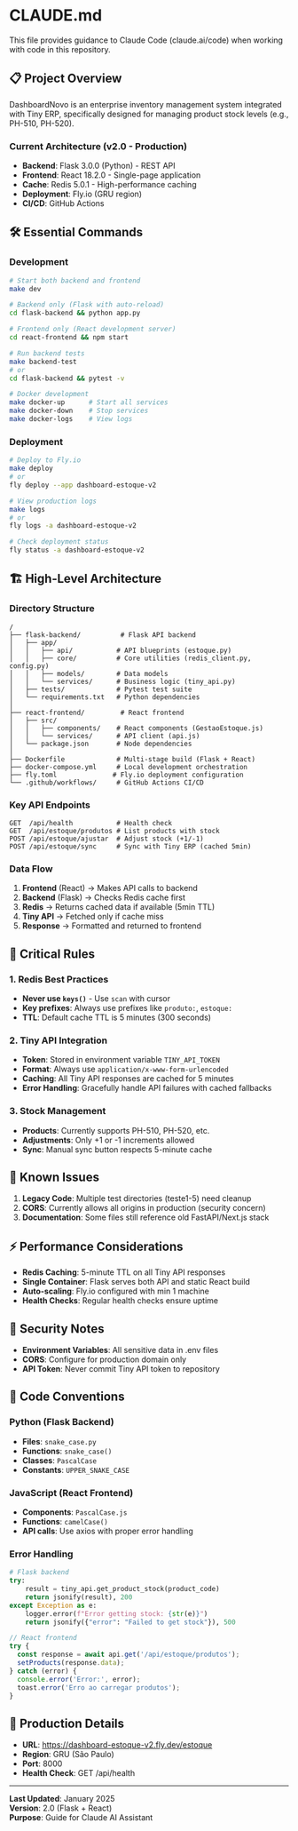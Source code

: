 # CLAUDE.md

This file provides guidance to Claude Code (claude.ai/code) when working with code in this repository.

## 📋 Project Overview

DashboardNovo is an enterprise inventory management system integrated with Tiny ERP, specifically designed for managing product stock levels (e.g., PH-510, PH-520).

### Current Architecture (v2.0 - Production)
- **Backend**: Flask 3.0.0 (Python) - REST API
- **Frontend**: React 18.2.0 - Single-page application
- **Cache**: Redis 5.0.1 - High-performance caching
- **Deployment**: Fly.io (GRU region)
- **CI/CD**: GitHub Actions

## 🛠️ Essential Commands

### Development
```bash
# Start both backend and frontend
make dev

# Backend only (Flask with auto-reload)
cd flask-backend && python app.py

# Frontend only (React development server)
cd react-frontend && npm start

# Run backend tests
make backend-test
# or
cd flask-backend && pytest -v

# Docker development
make docker-up      # Start all services
make docker-down    # Stop services
make docker-logs    # View logs
```

### Deployment
```bash
# Deploy to Fly.io
make deploy
# or
fly deploy --app dashboard-estoque-v2

# View production logs
make logs
# or
fly logs -a dashboard-estoque-v2

# Check deployment status
fly status -a dashboard-estoque-v2
```

## 🏗️ High-Level Architecture

### Directory Structure
```
/
├── flask-backend/          # Flask API backend
│   ├── app/
│   │   ├── api/           # API blueprints (estoque.py)
│   │   ├── core/          # Core utilities (redis_client.py, config.py)
│   │   ├── models/        # Data models
│   │   └── services/      # Business logic (tiny_api.py)
│   ├── tests/             # Pytest test suite
│   └── requirements.txt   # Python dependencies
│
├── react-frontend/         # React frontend
│   ├── src/
│   │   ├── components/    # React components (GestaoEstoque.js)
│   │   └── services/      # API client (api.js)
│   └── package.json       # Node dependencies
│
├── Dockerfile             # Multi-stage build (Flask + React)
├── docker-compose.yml     # Local development orchestration
├── fly.toml              # Fly.io deployment configuration
└── .github/workflows/     # GitHub Actions CI/CD
```

### Key API Endpoints
```
GET  /api/health           # Health check
GET  /api/estoque/produtos # List products with stock
POST /api/estoque/ajustar  # Adjust stock (+1/-1)
POST /api/estoque/sync     # Sync with Tiny ERP (cached 5min)
```

### Data Flow
1. **Frontend** (React) → Makes API calls to backend
2. **Backend** (Flask) → Checks Redis cache first
3. **Redis** → Returns cached data if available (5min TTL)
4. **Tiny API** → Fetched only if cache miss
5. **Response** → Formatted and returned to frontend

## 🚨 Critical Rules

### 1. Redis Best Practices
- **Never use `keys()`** - Use `scan` with cursor
- **Key prefixes**: Always use prefixes like `produto:`, `estoque:`
- **TTL**: Default cache TTL is 5 minutes (300 seconds)

### 2. Tiny API Integration
- **Token**: Stored in environment variable `TINY_API_TOKEN`
- **Format**: Always use `application/x-www-form-urlencoded`
- **Caching**: All Tiny API responses are cached for 5 minutes
- **Error Handling**: Gracefully handle API failures with cached fallbacks

### 3. Stock Management
- **Products**: Currently supports PH-510, PH-520, etc.
- **Adjustments**: Only +1 or -1 increments allowed
- **Sync**: Manual sync button respects 5-minute cache

## 🐛 Known Issues

1. **Legacy Code**: Multiple test directories (teste1-5) need cleanup
2. **CORS**: Currently allows all origins in production (security concern)
3. **Documentation**: Some files still reference old FastAPI/Next.js stack

## ⚡ Performance Considerations

- **Redis Caching**: 5-minute TTL on all Tiny API responses
- **Single Container**: Flask serves both API and static React build
- **Auto-scaling**: Fly.io configured with min 1 machine
- **Health Checks**: Regular health checks ensure uptime

## 🔐 Security Notes

- **Environment Variables**: All sensitive data in .env files
- **CORS**: Configure for production domain only
- **API Token**: Never commit Tiny API token to repository

## 📝 Code Conventions

### Python (Flask Backend)
- **Files**: `snake_case.py`
- **Functions**: `snake_case()`
- **Classes**: `PascalCase`
- **Constants**: `UPPER_SNAKE_CASE`

### JavaScript (React Frontend)
- **Components**: `PascalCase.js`
- **Functions**: `camelCase()`
- **API calls**: Use axios with proper error handling

### Error Handling
```python
# Flask backend
try:
    result = tiny_api.get_product_stock(product_code)
    return jsonify(result), 200
except Exception as e:
    logger.error(f"Error getting stock: {str(e)}")
    return jsonify({"error": "Failed to get stock"}), 500
```

```javascript
// React frontend
try {
  const response = await api.get('/api/estoque/produtos');
  setProducts(response.data);
} catch (error) {
  console.error('Error:', error);
  toast.error('Erro ao carregar produtos');
}
```

## 🚀 Production Details

- **URL**: https://dashboard-estoque-v2.fly.dev/estoque
- **Region**: GRU (São Paulo)
- **Port**: 8000
- **Health Check**: GET /api/health

---

**Last Updated**: January 2025  
**Version**: 2.0 (Flask + React)  
**Purpose**: Guide for Claude AI Assistant